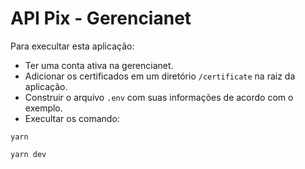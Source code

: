 # API Pix - Gerencianet

Para execultar esta aplicação:

- Ter uma conta ativa na gerencianet.
- Adicionar os certificados em um diretório `/certificate` na raiz da aplicação.
- Construir o arquivo `.env` com suas informações de acordo com o exemplo. 
- Execultar os comando: 
```
yarn 

yarn dev
```
